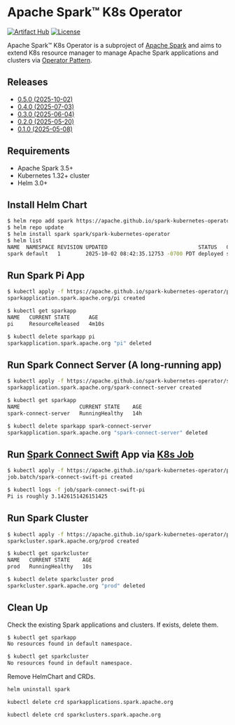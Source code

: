 # Apache Spark™ K8s Operator

[![Artifact Hub](https://img.shields.io/endpoint?url=https://artifacthub.io/badge/repository/spark-kubernetes-operator)](https://artifacthub.io/packages/helm/spark-kubernetes-operator/spark-kubernetes-operator)
[![License](https://img.shields.io/badge/License-Apache%202.0-blue.svg)](https://opensource.org/licenses/Apache-2.0)

Apache Spark™ K8s Operator is a subproject of [Apache Spark](https://spark.apache.org/) and
aims to extend K8s resource manager to manage Apache Spark applications and clusters via
[Operator Pattern](https://kubernetes.io/docs/concepts/extend-kubernetes/operator/).

## Releases

- [0.5.0 (2025-10-02)](https://github.com/apache/spark-kubernetes-operator/releases/tag/0.5.0)
- [0.4.0 (2025-07-03)](https://github.com/apache/spark-kubernetes-operator/releases/tag/0.4.0)
- [0.3.0 (2025-06-04)](https://github.com/apache/spark-kubernetes-operator/releases/tag/0.3.0)
- [0.2.0 (2025-05-20)](https://github.com/apache/spark-kubernetes-operator/releases/tag/0.2.0)
- [0.1.0 (2025-05-08)](https://github.com/apache/spark-kubernetes-operator/releases/tag/v0.1.0)

## Requirements

- Apache Spark 3.5+
- Kubernetes 1.32+ cluster
- Helm 3.0+

## Install Helm Chart

```bash
$ helm repo add spark https://apache.github.io/spark-kubernetes-operator
$ helm repo update
$ helm install spark spark/spark-kubernetes-operator
$ helm list
NAME  NAMESPACE REVISION UPDATED                             STATUS   CHART                           APP VERSION
spark default  	1        2025-10-02 08:42:35.12753 -0700 PDT deployed spark-kubernetes-operator-1.3.0 0.5.0
```

## Run Spark Pi App

```bash
$ kubectl apply -f https://apache.github.io/spark-kubernetes-operator/pi.yaml
sparkapplication.spark.apache.org/pi created

$ kubectl get sparkapp
NAME   CURRENT STATE      AGE
pi     ResourceReleased   4m10s

$ kubectl delete sparkapp pi
sparkapplication.spark.apache.org "pi" deleted
```

## Run Spark Connect Server (A long-running app)

```bash
$ kubectl apply -f https://apache.github.io/spark-kubernetes-operator/spark-connect-server.yaml
sparkapplication.spark.apache.org/spark-connect-server created

$ kubectl get sparkapp
NAME                   CURRENT STATE    AGE
spark-connect-server   RunningHealthy   14h

$ kubectl delete sparkapp spark-connect-server
sparkapplication.spark.apache.org "spark-connect-server" deleted
```

## Run [Spark Connect Swift](https://apache.github.io/spark-connect-swift/) App via [K8s Job](https://kubernetes.io/docs/concepts/workloads/controllers/job/)

```bash
$ kubectl apply -f https://apache.github.io/spark-kubernetes-operator/pi-swift.yaml
job.batch/spark-connect-swift-pi created

$ kubectl logs -f job/spark-connect-swift-pi
Pi is roughly 3.1426151426151425
```

## Run Spark Cluster

```bash
$ kubectl apply -f https://apache.github.io/spark-kubernetes-operator/prod-cluster-with-three-workers.yaml
sparkcluster.spark.apache.org/prod created

$ kubectl get sparkcluster
NAME   CURRENT STATE    AGE
prod   RunningHealthy   10s

$ kubectl delete sparkcluster prod
sparkcluster.spark.apache.org "prod" deleted
```

## Clean Up

Check the existing Spark applications and clusters. If exists, delete them.

```bash
$ kubectl get sparkapp
No resources found in default namespace.

$ kubectl get sparkcluster
No resources found in default namespace.
```

Remove HelmChart and CRDs.

```bash
helm uninstall spark

kubectl delete crd sparkapplications.spark.apache.org

kubectl delete crd sparkclusters.spark.apache.org
```
